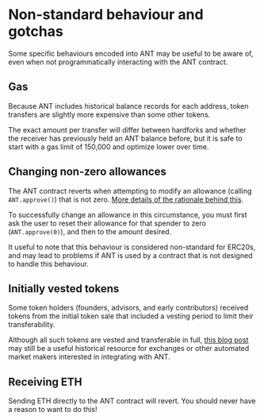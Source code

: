 # Non-standard behaviour and gotchas

Some specific behaviours encoded into ANT may be useful to be aware of, even when not programmatically interacting with the ANT contract.

## Gas

Because ANT includes historical balance records for each address, token transfers are slightly more expensive than some other tokens.

The exact amount per transfer will differ between hardforks and whether the receiver has previously held an ANT balance before, but it is safe to start with a gas limit of 150,000 and optimize lower over time.

## Changing non-zero allowances

The ANT contract reverts when attempting to modify an allowance (calling `ANT.approve()`) that is not zero. [More details of the rationale behind this](https://github.com/ethereum/EIPs/issues/20#issuecomment-263524729).

To successfully change an allowance in this circumstance, you must first ask the user to reset their allowance for that spender to zero (`ANT.approve(0)`), and then to the amount desired.

It useful to note that this behaviour is considered non-standard for ERC20s, and may lead to problems if ANT is used by a contract that is not designed to handle this behaviour.

## Initially vested tokens

Some token holders (founders, advisors, and early contributors) received tokens from the initial token sale that included a vesting period to limit their transferability.

Although all such tokens are vested and transferable in full, [this blog post](https://aragon.org/blog/a-note-for-exchanges-or-holders-interacting-with-ant-in-an-automated-manner-fe13152c1b36) may still be a useful historical resource for exchanges or other automated market makers interested in integrating with ANT.

## Receiving ETH

Sending ETH directly to the ANT contract will revert. You should never have a reason to want to do this!
